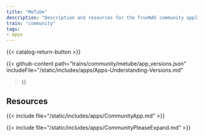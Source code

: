 ```yaml
---
title: "MeTube"
description: "Description and resources for the TrueNAS community application called MeTube."
train: "community"
tags:
- apps
---
```


{{< catalog-return-button >}}

{{< github-content 
    path="trains/community/metube/app_versions.json"
	includeFile="/static/includes/apps/Apps-Understanding-Versions.md"
>}}

## Resources

{{< include file="/static/includes/apps/CommunityApp.md" >}}

{{< include file="/static/includes/apps/CommunityPleaseExpand.md" >}}

<!--
<div class="docs-sections">

{{< doc-card title="<appname> Deployments" link="/resources/"
descr="How to deploy and configure the <appname> app." >}}

</div>
-->
